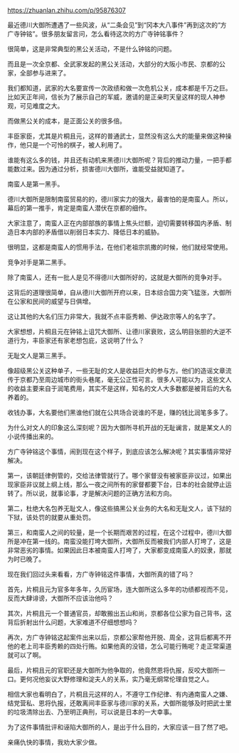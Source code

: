 https://zhuanlan.zhihu.com/p/95876307

最近德川大御所遭遇了一些风波，从“二条会见”到“冈本大八事件”再到这次的“方广寺钟铭”。很多朋友留言问，怎么看待这次的方广寺钟铭事件？

很简单，这是非常典型的黑公关活动，不是什么钟铭的问题。

而且是一次全京都、全武家发起的黑公关活动，大部分的大阪小市民、京都的公家，全部参与进来了。

我们都知道，武家的大名要宣传一次政绩和做一次危机公关，成本都是千万之巨。比如天正年间，信长为了展示自己的军威，邀请的是正亲町天皇这样的现人神参观，可见难度之大。

而做黑公关的成本，是正面公关的很多倍。

丰臣家臣，尤其是片桐且元，这样的普通武士，显然没有这么大的能量来做这种操作，他只是一个可怜的棋子，被人利用了。

谁能有这么多的钱，并且还有动机来黑德川大御所呢？背后的推动力量，一把手都能数过来。因为通过分析，损害德川大御所，谁能受益就知道了。

南蛮人是第一黑手。

德川大御所是限制南蛮贸易的的，德川家实力的强大，最害怕的是南蛮人。所以，幕后的第一推手，肯定是南蛮人潜伏在京都的细作。

大家注意了，南蛮人正在内部部族的事情上焦头烂额，迫切需要转移国内矛盾、制造日本内部的矛盾借以削弱日本实力、降低日本的威胁。

很明显，这都是南蛮人的惯用手法，在他们老祖宗凯撒的时候，他们就经常使用。

竞争对手是第二黑手。

除了南蛮人，还有一批人是见不得德川大御所好的，这就是大御所的竞争对手。

这背后的道理很简单，自从德川大御所开府以来，日本综合国力突飞猛涨，大御所在公家和民间的威望与日俱增。

这让其他的大名们压力非常大，我就不点丰臣秀赖、伊达政宗等人的名字了。

大家想想，片桐且元在钟铭上诅咒大御所、让德川家衰败，这么明目张胆的大逆不道行为，丰臣家还有家老想包庇，这说明了什么？

无耻文人是第三黑手。

像超级黑公关这种单子，一些无耻的文人是收益巨大的参与方。他们的造谣文章流传于京都乃至周边城市的街头巷尾，毫无公正性可言。很多人可能以为，这些文人的收益主要来自于润笔费用，其实不是这样，知名的文人大多数都是被背后的大名养着的。

收钱办事，大名要他们黑谁他们就在公共场合说谁的不是，赚的钱比润笔多多了。

为什么对文人的印象这么深刻呢？因为大御所寻机开战的无耻谰言，就是某文人的小说传播出来的。

方广寺钟铭这个事情，闹到现在这个样子，到底应该怎么解决呢？其实事情非常好解决。

第一，该朝廷律例管的，交给法律管就行了。哪个家督没有被家臣非议过，如果出现家臣非议就上纲上线，那么一夜之间所有的家督都要下台，日本的社会就停止运转了。所以说，就事论事，才是解决问题的正确方法和方向。

第二，杜绝大名包养无耻文人，像这些搞黑公关业务的大名和无耻文人，该下狱的下狱，该处罚的就要从重处罚。

第三，和南蛮人之间的较量，是一个长期而艰苦的过程，在这个过程中，德川大御所是冲在第一线的。南蛮没能打垮大御所，大御所反而被我们内部人打垮了，这是非常恶劣的事情。如果因此日本被南蛮人打垮了，大家都变成南蛮人的奴隶，那就为时已晚了。

现在我们回过头来看看，方广寺钟铭这件事情，大御所真的错了吗？

首先，片桐且元为官多年多年，久历宦场，连大御所这么多年的功绩都视而不见，反而大肆诽谤，大御所不应该治他吗？

其次，片桐且元一个普通官员，却敢搬出五山和尚，京都各位公家为自己背书，这背后折射出什么问题，大家难道不仔细想想吗？

再次，方广寺钟铭这起案件出来以后，京都公家帮他开脱、周全，这背后都离不开他的老上司丰臣秀赖的四处行贿。如果他真的没错，怎么可能行贿呢？走正常渠道就可以了啊。

最后，片桐且元的官职还是大御所为他争取的，他竟然恩将仇报，反咬大御所一口。更何况他妄议大野修理和淀夫人的关系，实乃毫无纲常伦理自觉之人。

相信大家也看明白了，片桐且元这样的人，不遵守工作纪律、有内通南蛮人之嫌、结党营私、恩将仇报，还敢离间丰臣家与德川家的关系，大御所能够及时把武士里的垃圾清除出去、乃至明正典刑，可以说是日本的一大幸事。

为了这件事情批评和诬陷大御所的人，是出于什么目的，大家应该一目了然了吧。

亲痛仇快的事情，我劝大家少做。
